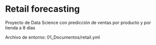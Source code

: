 # Retail forecasting
 Proyecto de Data Science con predicción de ventas por producto y por tienda a 8 días

 Archivo de entorno: 01_Documentos/retail.yml

